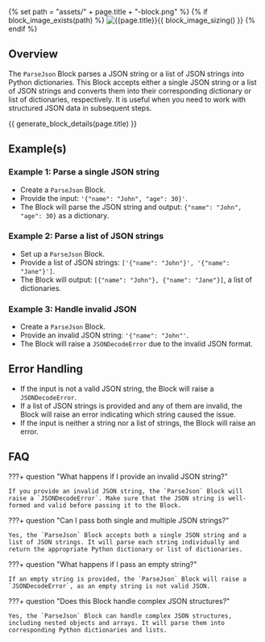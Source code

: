 {% set path = "assets/" + page.title + "-block.png" %}
{% if block_image_exists(path) %}
![{{page.title}}]({{path}}){{ block_image_sizing() }}
{% endif %}

## Overview
The `ParseJson` Block parses a JSON string or a list of JSON strings into Python dictionaries. This Block accepts either a single JSON string or a list of JSON strings and converts them into their corresponding dictionary or list of dictionaries, respectively. It is useful when you need to work with structured JSON data in subsequent steps.

{{ generate_block_details(page.title) }}

## Example(s)

### Example 1: Parse a single JSON string
- Create a `ParseJson` Block.
- Provide the input: `'{"name": "John", "age": 30}'`.
- The Block will parse the JSON string and output: `{"name": "John", "age": 30}` as a dictionary.

### Example 2: Parse a list of JSON strings
- Set up a `ParseJson` Block.
- Provide a list of JSON strings: `['{"name": "John"}', '{"name": "Jane"}']`.
- The Block will output: `[{"name": "John"}, {"name": "Jane"}]`, a list of dictionaries.

### Example 3: Handle invalid JSON
- Create a `ParseJson` Block.
- Provide an invalid JSON string: `'{"name": "John"'`.
- The Block will raise a `JSONDecodeError` due to the invalid JSON format.

## Error Handling
- If the input is not a valid JSON string, the Block will raise a `JSONDecodeError`.
- If a list of JSON strings is provided and any of them are invalid, the Block will raise an error indicating which string caused the issue.
- If the input is neither a string nor a list of strings, the Block will raise an error.

## FAQ

???+ question "What happens if I provide an invalid JSON string?"
    
    If you provide an invalid JSON string, the `ParseJson` Block will raise a `JSONDecodeError`. Make sure that the JSON string is well-formed and valid before passing it to the Block.

???+ question "Can I pass both single and multiple JSON strings?"
    
    Yes, the `ParseJson` Block accepts both a single JSON string and a list of JSON strings. It will parse each string individually and return the appropriate Python dictionary or list of dictionaries.

???+ question "What happens if I pass an empty string?"
    
    If an empty string is provided, the `ParseJson` Block will raise a `JSONDecodeError`, as an empty string is not valid JSON.

???+ question "Does this Block handle complex JSON structures?"
    
    Yes, the `ParseJson` Block can handle complex JSON structures, including nested objects and arrays. It will parse them into corresponding Python dictionaries and lists.